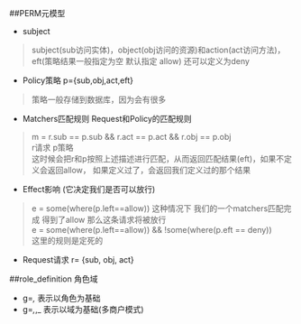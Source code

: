 ##PERM元模型
* subject  
> subject(sub访问实体)，object(obj访问的资源)和action(act访问方法)，  
> eft(策略结果一般指定为空 默认指定 allow) 还可以定义为deny

* Policy策略 p={sub,obj,act,eft}
> 策略一般存储到数据库，因为会有很多

* Matchers匹配规则 Request和Policy的匹配规则
> m = r.sub == p.sub && r.act == p.act && r.obj == p.obj   
> r请求 p策略  
> 这时候会把r和p按照上述描述进行匹配，从而返回匹配结果(eft)，如果不定义会返回allow， 如果定义过了，会返回我们定义过的那个结果

* Effect影响 (它决定我们是否可以放行)
> e = some(where(p.left==allow)) 这种情况下 我们的一个matchers匹配完成 得到了allow 那么这条请求将被放行  
> e = some(where(p.left==allow)) && !some(where(p.eft == deny))  
> 这里的规则是定死的

* Request请求 r= {sub, obj, act}

##role_definition 角色域
* g=_,_ 表示以角色为基础
* g=_,_,_ 表示以域为基础(多商户模式)